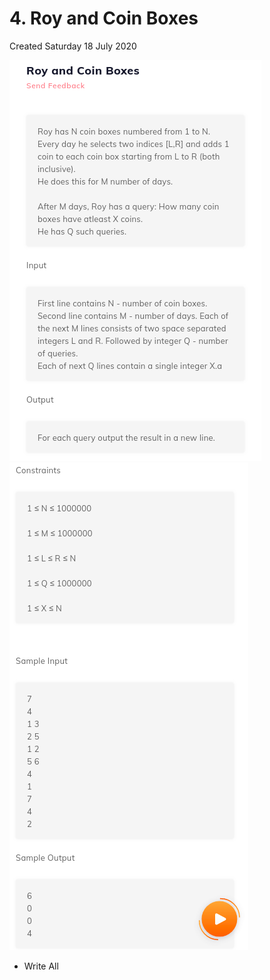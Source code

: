 # 4. Roy and Coin Boxes
Created Saturday 18 July 2020

![](4._Roy_and_Coin_Boxes_-_80/pasted_image.png)
![](4._Roy_and_Coin_Boxes_-_80/pasted_image001.png)

* Write All


